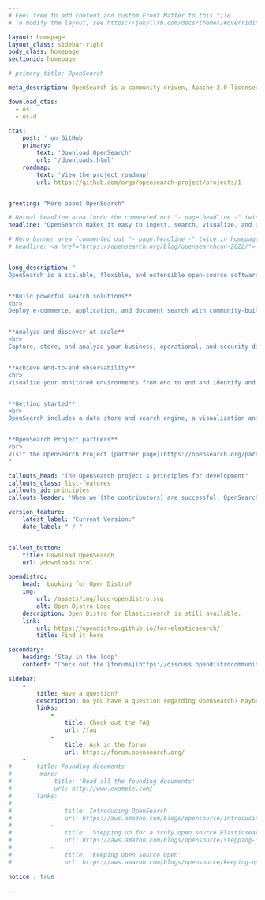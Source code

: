 ```yaml
---
# Feel free to add content and custom Front Matter to this file.
# To modify the layout, see https://jekyllrb.com/docs/themes/#overriding-theme-defaults

layout: homepage
layout_class: sidebar-right
body_class: homepage
sectionid: homepage

# primary_title: OpenSearch

meta_description: OpenSearch is a community-driven, Apache 2.0-licensed open source search and analytics suite that makes it easy to ingest, search, visualize, and analyze data.

download_ctas:
  - os
  - os-d

ctas:
    post: ' on GitHub'
    primary: 
        text: 'Download OpenSearch'
        url: '/downloads.html'
    roadmap:
        text: 'View the project roadmap'
        url: https://github.com/orgs/opensearch-project/projects/1


greeting: "More about OpenSearch"

# Normal headline area (undo the commented out "- page.headline -" twice in homepage.html file)
headline: "OpenSearch makes it easy to ingest, search, visualize, and analyze your data."

# Hero banner area (commented out "- page.headline -" twice in homepage.html file)
# headline: <a href="https://opensearch.org/blog/opensearchcon-2022/"> <img src="/assets/media/blog-images/2022-05-09-opensearchcon/opensearchcon.jpg" alt="OpenSearchCon" class="img-fluid"/></a>


long_description: "
OpenSearch is a scalable, flexible, and extensible open-source software suite for search, analytics, and observability applications licensed under Apache 2.0. Powered by [Apache Lucene](https://lucene.apache.org/) and driven by the [OpenSearch Project community](https://opensearch.org/about.html), OpenSearch offers a vendor-agnostic toolset you can use to build secure, high-performance, cost-efficient applications. Use OpenSearch as an end-to-end solution or connect it with your preferred open-source tools or [partner projects](https://opensearch.org/partners).


**Build powerful search solutions**
<br>
Deploy e-commerce, application, and document search with community-built tools. Power artificial intelligence (AI) applications using OpenSearch’s [vector database functionality](https://opensearch.org/platform/search/vector-database.html). Support for [full text queries](https://opensearch.org/docs/latest/opensearch/query-dsl/full-text/), natural language processing, custom dictionaries, and a [range of search features](https://opensearch.org/docs/latest/opensearch/ux/) provides a flexible foundation for structured and unstructured search applications. With built-in faceting, relevance ranking and scoring, and a selection of machine learning (ML) features, you can build search solutions that are finely tuned to your data.


**Analyze and discover at scale**
<br>
Capture, store, and analyze your business, operational, and security data from a variety of sources. Use your preferred data collector and enrich your analytics pipeline with integrated ML tools like [anomaly detection](https://opensearch.org/docs/latest/monitoring-plugins/ad/index/). Built-in search functionality supports fast, accurate query results and time-sensitive insights. Visualize and report discoveries with [OpenSearch Dashboards](https://opensearch.org/docs/latest/dashboards/index/) and use [JDBC](https://opensearch.org/docs/latest/search-plugins/sql/sql/jdbc/) to connect to popular business intelligence systems. 


**Achieve end-to-end observability**
<br>
Visualize your monitored environments from end to end and identify and resolve issues as they arise with flexible [observability tools](https://opensearch.org/docs/latest/observability-plugin/index/). Build visualizations from your metrics, traces, and logs, with the option to use [Data Prepper](https://opensearch.org/docs/latest/data-prepper/index/) to transform and enrich your source data. Support for open-source systems like OpenTelemetry and Prometheus means you can create powerful, customized observability solutions using state-of-the-art components. 


**Getting started**
<br>
OpenSearch includes a data store and search engine, a visualization and user interface, and a [library of plugins](https://opensearch.org/docs/latest/install-and-configure/install-opensearch/plugins/#available-plugins) you can use to tailor your tools to your requirements. Get started in the way that best suits your team and your environment. To configure your first OpenSearch cluster, you can [download the OpenSearch components](https://opensearch.org/downloads.html) in a variety of distributions or start with the official [Docker Image](https://hub.docker.com/r/opensearchproject/opensearch). 


**OpenSearch Project partners**
<br>
Visit the OpenSearch Project [partner page](https://opensearch.org/partners) for a network of organizations who offer hosted solutions, provide help with technical challenges, and build tools to extend the capabilities of OpenSearch. Interested in becoming a project partner? [Learn how](https://opensearch.org/new-partner.html).
"

callouts_head: "The OpenSearch project's principles for development"
callouts_class: list-features
callouts_id: principles
callouts_leader: 'When we (the contributors) are successful, OpenSearch will be:'

version_feature:
    latest_label: "Current Version:"
    date_label: " / "


callout_button:
    title: Download OpenSearch
    url: /downloads.html

opendistro:
    head:  Looking for Open Distro?
    img:
        url: /assets/img/logo-opendistro.svg
        alt: Open Distro Logo
    description: Open Distro for Elasticsearch is still available.
    link: 
        url: https://opendistro.github.io/for-elasticsearch/
        title: Find it here

secondary:
    heading: 'Stay in the loop'
    content: "Check out the [forums](https://discuss.opendistrocommunity.dev/) to stay informed."

sidebar:
    -
        title: Have a question?
        description: Do you have a question regarding OpenSearch? Maybe you aren’t the first to ask it. Checkout our frequently asked questions (FAQs) to see if your question has already been answered. If not, don’t hesitate to ask in the community forums.
        links:
            -
                title: Check out the FAQ
                url: /faq
            -
                title: Ask in the forum
                url: https://forum.opensearch.org/
    -
#       title: Founding documents
#        more: 
#            title: 'Read all the founding documents'
#            url: http://www.example.com/
#       links:
#           -
#               title: Introducing OpenSearch
#               url: https://aws.amazon.com/blogs/opensource/introducing-opensearch
#           -
#               title: 'Stepping up for a truly open source Elasticsearch'
#               url: https://aws.amazon.com/blogs/opensource/stepping-up-for-a-truly-open-source-elasticsearch/
#           -
#               title: 'Keeping Open Source Open'
#               url: https://aws.amazon.com/blogs/opensource/keeping-open-source-open-open-distro-for-elasticsearch/

notice : true

---
```

